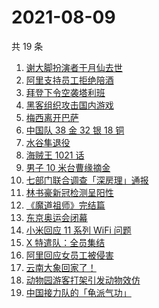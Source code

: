 # 2021-08-09

共 19 条

<!-- BEGIN ZHIHUSEARCH -->
<!-- 最后更新时间 Mon Aug 09 2021 14:13:52 GMT+0800 (China Standard Time) -->
1. [谢大脚扮演者于月仙去世](https://www.zhihu.com/search?q=谢大脚)
1. [阿里支持员工拒绝陪酒 ](https://www.zhihu.com/search?q=阿里)
1. [拜登下令空袭塔利班](https://www.zhihu.com/search?q=塔利班)
1. [黑客组织攻击国内游戏](https://www.zhihu.com/search?q=弈剑行)
1. [梅西离开巴萨](https://www.zhihu.com/search?q=梅西离开巴萨)
1. [中国队 38 金 32 银 18 铜](https://www.zhihu.com/search?q=中国队金牌)
1. [水谷隼退役](https://www.zhihu.com/search?q=水谷隼)
1. [海贼王 1021 话](https://www.zhihu.com/search?q=海贼王)
1. [男子 10 米台曹缘摘金](https://www.zhihu.com/search?q=10米跳台)
1. [七部门联合调查「深房理」通报](https://www.zhihu.com/search?q=深房理)
1. [林书豪新冠检测呈阳性](https://www.zhihu.com/search?q=林书豪)
1. [《魔道祖师》完结篇](https://www.zhihu.com/search?q=魔道祖师)
1. [东京奥运会闭幕](https://www.zhihu.com/search?q=东京奥运会闭幕)
1. [小米回应 11 系列 WiFi 问题](https://www.zhihu.com/search?q=小米11)
1. [X 特遣队：全员集结](https://www.zhihu.com/search?q=x特遣队)
1. [阿里回应女员工被侵害](https://www.zhihu.com/search?q=阿里)
1. [云南大象回家了！](https://www.zhihu.com/search?q=云南大象)
1. [动物园游客打架引发动物效仿](https://www.zhihu.com/search?q=北京动物园)
1. [中国接力队的「龟派气功」](https://www.zhihu.com/search?q=龙珠)
<!-- END ZHIHUSEARCH -->

